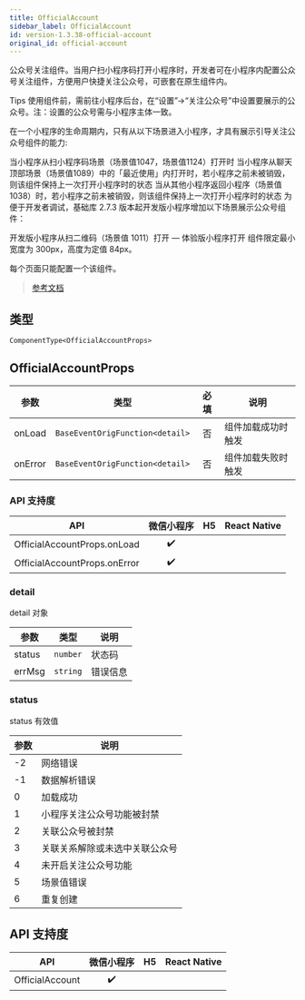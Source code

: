 ```yaml
---
title: OfficialAccount
sidebar_label: OfficialAccount
id: version-1.3.38-official-account
original_id: official-account
---
```


公众号关注组件。当用户扫小程序码打开小程序时，开发者可在小程序内配置公众号关注组件，方便用户快捷关注公众号，可嵌套在原生组件内。

Tips
使用组件前，需前往小程序后台，在“设置”->“关注公众号”中设置要展示的公众号。注：设置的公众号需与小程序主体一致。

在一个小程序的生命周期内，只有从以下场景进入小程序，才具有展示引导关注公众号组件的能力:

当小程序从扫小程序码场景（场景值1047，场景值1124）打开时
当小程序从聊天顶部场景（场景值1089）中的「最近使用」内打开时，若小程序之前未被销毁，则该组件保持上一次打开小程序时的状态
当从其他小程序返回小程序（场景值1038）时，若小程序之前未被销毁，则该组件保持上一次打开小程序时的状态
为便于开发者调试，基础库 2.7.3 版本起开发版小程序增加以下场景展示公众号组件：

开发版小程序从扫二维码（场景值 1011）打开 — 体验版小程序打开
组件限定最小宽度为 300px，高度为定值 84px。

每个页面只能配置一个该组件。

> [参考文档](https://developers.weixin.qq.com/miniprogram/dev/component/official-account.html)

## 类型

```tsx
ComponentType<OfficialAccountProps>
```

## OfficialAccountProps

| 参数 | 类型 | 必填 | 说明 |
| --- | --- | :---: | --- |
| onLoad | `BaseEventOrigFunction<detail>` | 否 | 组件加载成功时触发 |
| onError | `BaseEventOrigFunction<detail>` | 否 | 组件加载失败时触发 |

### API 支持度

| API | 微信小程序 | H5 | React Native |
| :---: | :---: | :---: | :---: |
| OfficialAccountProps.onLoad | ✔️ |  |  |
| OfficialAccountProps.onError | ✔️ |  |  |

### detail

detail 对象

| 参数 | 类型 | 说明 |
| --- | --- | --- |
| status | `number` | 状态码 |
| errMsg | `string` | 错误信息 |

### status

status 有效值

| 参数 | 说明 |
| --- | --- |
| -2 | 网络错误 |
| -1 | 数据解析错误 |
| 0 | 加载成功 |
| 1 | 小程序关注公众号功能被封禁 |
| 2 | 关联公众号被封禁 |
| 3 | 关联关系解除或未选中关联公众号 |
| 4 | 未开启关注公众号功能 |
| 5 | 场景值错误 |
| 6 | 重复创建 |

## API 支持度

| API | 微信小程序 | H5 | React Native |
| :---: | :---: | :---: | :---: |
| OfficialAccount | ✔️ |  |  |
